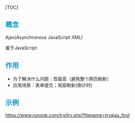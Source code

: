 [TOC]

## <font color="#0099CC">概念</font>

Ajax(Asynchronous JavaScript XML)

属于JavaScript

## <font color="#0099CC">作用</font>

- 为了解决什么问题：性能高（避免整个网页刷新）
- 应用场景：表单提交；局部刷新(倒计时)

## <font color="#0099CC">示例</font>

https://www.runoob.com/try/try.php?filename=tryajax_first